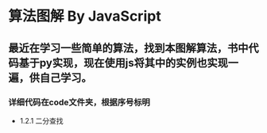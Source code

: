 # 算法图解 By JavaScript
## 最近在学习一些简单的算法，找到本图解算法，书中代码基于py实现，现在使用js将其中的实例也实现一遍，供自己学习。

### 详细代码在code文件夹，根据序号标明
- 1.2.1 二分查找